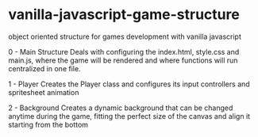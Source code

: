 # vanilla-javascript-game-structure
object oriented structure for games development with vanilla javascript


0 - Main Structure
    Deals with configuring the index.html, style.css and main.js, where the game will be rendered and where functions will run centralized in one file.

1 - Player
    Creates the Player class and configures its input controllers and spritesheet animation

2 - Background
    Creates a dynamic background that can be changed anytime during the game, fitting the perfect size of
    the canvas and align it starting from the bottom